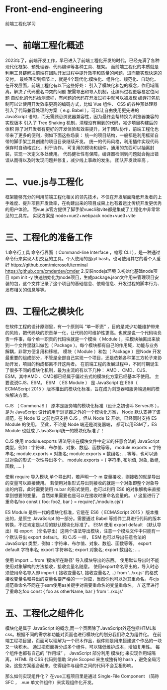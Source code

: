 # Front-end-engineering
前端工程化学习

# 一、前端工程化概述
2023年了，前端开发工作，早已进入了前端工程化开发的时代，已经充满了各种现代化框架、预处理器、代码编译等各种工具、框架。
而前端工程化的本质就是利用工具链解决前端在团队开发过程中提升效率和质量的问题，进而能实现快速的交付。
最终落实到细节上，就是4个现代化:模块化、组件化、规范化、自动化。
在开发层面，前端工程化有以下这些好处：
  引入了模块化和包的概念，作用域隔离，解决了代码重名冲突的问题
  按需导出和导入机制，让编码过程更容易定位问题
  自动化的代码检测流程，有问题的代码在开发过程中就可以被发现
  编译打包机制可以让使用开发效率更高的编码方式，比如 Vue 组件、 CSS 的各种预处理器
  引入了代码兼容处理的方案（ e.g. Babel ），可以让自由使用更先进的 JavaScript 语句，而无需顾忌浏览器兼容性，因为最终会帮转换为浏览器兼容的实现版本
  引入了 Tree Shaking 机制，清理没有用到的代码，减少项目构建后的体积
除了对开发者有更好的开发体验和效率提升，对于团队协作，前端工程化也带来了更多的便利，例如下面这些场景：
  统一的项目结构，一般都是利用框架自带的脚手架工具创建的项目目录继续开发。
  统一的代码风格，利用插件实现代码保存时自动格式化，利于协作。
  可复用的模块和组件，通用的东西可以抽离封装，实现一次定义多处使用。
  代码健壮性有保障，编译器检测到问题就会抛出错误从而得以及时发现问题并修复，减少线上事故的发生。
  团队开发效率高 ，

# 二、vue.js与工程化
框架能够充分的利用前端工程化相关的领先技术，不仅在开发层面降低开发者的上手难度、提升项目开发效率，在构建出来的项目成果上也有着远比传统开发更优秀的用户体验。
而vue.js官方提供了脚手架vuecli和vite都是集成了工程化中非常常见的工具库。
实现方案是
node+vue2+webpack
node+vue3+vite

# 三、工程化的准备工作
1.命令行工具
命令行界面（ Command-line Interface ，缩写 CLI ），是一种通过命令行来实现人机交互的工具。个人使用的是git bash。也可使用其它的看个人爱好
https://github.com/microsoft/terminal
https://github.com/cmderdev/cmder
2.安装nodejs环境
3.初始化基础node项目
npm init -y 快速初始化为node项目，生成package.json文件用来管理项目安装的包，这个文件记录了这个项目的基础信息、依赖信息、开发过程的脚本行为、发布相关的信息等等。

# 四、工程化之模块化
在软件工程的设计原则里，有一个原则叫 “单一职责” ，目的是减少功能维护带来的风险，把代码块的职责单一化，让代码的可维护性更高。也就是说一个代码块负责一件事，每个单一职责的代码块就是一个模块（ Module ），把模块抽离出来放到一个文件里就叫做包（ Package ）。每个模块都有自己的作用域，功能与业务解耦，非常方便复用和移植。
模块（ Module ）和包（ Package ）是Node 开发最重要的组成部分，不管是全部自己实现一个项目，还是依赖各种第三方轮子来协助开发，项目的构成都离不开这两者。
在前端工程的发展过程中，不同时期诞生了很多不同的模块化机制，最为主流的有以下几种：
AMD 、CMD、CJS、ESM，其中AMD 、CMD都已经属于偏过去式的模块化方案已经基本不使用。
主要说说CJS、ESM。
ESM （ ES Module ） 是 JavaScript 在 ES6（ ECMAScript 2015 ）版本推出的模块化标准，旨在成为浏览器和服务端通用的模块解决方案。

CJS （ CommonJS ） 原本是服务端的模块化标准（设计之初也叫 ServerJS ），是为 JavaScript 设计的用于浏览器之外的一个模块化方案， Node 默认支持了该规范，在 Node 12 之前也只支持 CJS ，但从 Node 12 开始，已经同时支持 ES Module 的使用。
至此，不论是 Node 端还是浏览器端， 都可以用ESM了，ES Module 也就成了JavaScript统一的模块化标准了！

CJS 使用 module.exports 语法导出在模块文件中定义的任意合法的 JavaScript 类型，例如：字符串、布尔值、对象、数组、函数等等。
module.exports = 字符串名;
module.exports = 对象名;
module.exports = 数组名;
...
等等，也可以通过对象的形式一次性导出多个。
module.exports = {
  字符串,
  布尔值,
  对象,
  数组,
  函数,
  ....
}

使用 require 导入模块,单个导出时，若声明一个 m 变量接收，则接收的就是导出的变量可以直接使用。
若使用对象形式导出则接收的就是一个对象即整个对象导出的内容，此时需要使用 m.bar 的形式使用，也可以利用 ES6 的对象解构来直接拿到想要的变量。
当然如果需要也是可以在接收时重命名变量的。
// 这里进行了重命名foo
const { foo: foo2, bar } = require('./module.cjs')

ES Module 是新一代的模块化标准，它是在 ES6（ ECMAScript 2015 ）版本推出的，是原生 JavaScript 的一部分。需要通过 Babel 等插件工具进行代码的版本转换，不过肯定是以后的默认模块化标准了。
ESM 使用 export default （默认导出）和 export （命名导出）这两个语法导出模块，注意一个模块文件中只能有一个默认导出 export default。
和 CJS 一样， ESM 也可以导出任意合法的 JavaScript 类型，例如：字符串、布尔值、对象、数组、函数等等。
export default 字符串名;
export 字符串名;
export 对象名;
export 数组名;
....

使用 import ... from '模块所在路径' 导入模块导出的东西。
使用默认导出时不能使用对象解构的方法接收，接收变量名随意。
使用export命名导出的，导入时必须使用命名导入即 import { 接收变量名1, 接收变量名2, ..} from '../xx.js' 的格式
接收变量名和导出的变量名要严格的一一对应，当然你也可以对其重命名。与cjs规范重命名不同在于esm使用as关键字对需要重命名的变量重命名。
// 这里进行了重命名foo
const { foo as otherName, bar }  from '../xx.js' 


# 五、工程化之组件化
模块化是属于 JavaScript 的概念,而一个页面除了JavaScript外还包括HTML和css。根据不同的需求和功能对页面也进行模块化的划分我们称之为组件化。
在前端工程项目里，页面可以理解为一个积木作品，组件则是用来搭建这个作品的一块又一块积木。
通过把页面拆分成多个组件，可以降低维护成本，增加复用性。
每个组件也都有自己的 “作用域” ， JavaScript 部分利用 模块化 来实现作用域隔离， HTML 和 CSS 代码则借助 Style Scoped 来生成独有的 hash ，避免全局污染，这些方案组合起来，使得组件与组件之间的代码不会互相影响。

那么如何实现组件化？
在vue工程项目里是通过 Single-File Component （简称 SFC ， .vue 单文件组件）来实现组件化开发。




